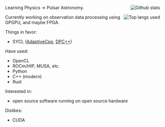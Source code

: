 <div>
<span align="right" style="float: right; margin: auto 0.3em">

![Github stats](https://github-readme-stats.vercel.app/api?username=fxzjshm&include_all_commits=true&show=reviews,discussions_started,discussions_answered,prs_merged,prs_merged_percentage&show_icons=true&bg_color=00000000&hide_rank=true)

![Top langs used](https://github-readme-stats.vercel.app/api/top-langs/?username=fxzjshm&hide=css,html,javascript,m4&layout=compact&bg_color=00000000&card_width=333)

</span>
</div>

Learning Physics -> Pulsar Astronomy. 

Currently working on observation data processing using GPGPU, and maybe FPGA.

Things in favor:
* SYCL ([AdaptiveCpp](https://github.com/AdaptiveCpp/AdaptiveCpp), [DPC++](https://github.com/intel/llvm/))

Have used:
* OpenCL
* ROCm/HIP, MUSA, etc.
* Python
* C++ (modern)
* Rust

Interested in:
* open source software running on open source hardware

Dislikes:
* CUDA
